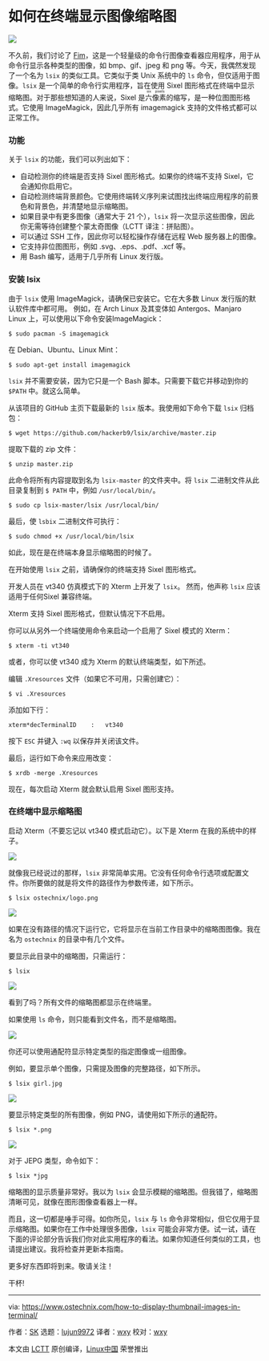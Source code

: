 [#]: collector: (lujun9972)
[#]: translator: (wxy)
[#]: reviewer: (wxy)
[#]: publisher: ( )
[#]: url: ( )
[#]: subject: (How To Display Thumbnail Images In Terminal)
[#]: via: (https://www.ostechnix.com/how-to-display-thumbnail-images-in-terminal/)
[#]: author: (SK https://www.ostechnix.com/author/sk/)

如何在终端显示图像缩略图
======

![](https://www.ostechnix.com/wp-content/uploads/2019/01/lsix-720x340.png)

不久前，我们讨论了 [Fim][1]，这是一个轻量级的命令行图像查看器应用程序，用于从命令行显示各种类型的图像，如 bmp、gif、jpeg 和 png 等。今天，我偶然发现了一个名为 `lsix` 的类似工具。它类似于类 Unix 系统中的 `ls` 命令，但仅适用于图像。`lsix` 是一个简单的命令行实用程序，旨在使用 Sixel 图形格式在终端中显示缩略图。对于那些想知道的人来说，Sixel 是<ruby>六像素<rt>six pixels</rt></ruby>的缩写，是一种位图图形格式。它使用 ImageMagick，因此几乎所有 imagemagick 支持的文件格式都可以正常工作。

### 功能

关于 `lsix` 的功能，我们可以列出如下：

* 自动检测你的终端是否支持 Sixel 图形格式。如果你的终端不支持 Sixel，它会通知你启用它。
* 自动检测终端背景颜色。它使用终端转义序列来试图找出终端应用程序的前景色和背景色，并清楚地显示缩略图。
* 如果目录中有更多图像（通常大于 21 个），`lsix` 将一次显示这些图像，因此你无需等待创建整个蒙太奇图像（LCTT 译注：拼贴图）。
* 可以通过 SSH 工作，因此你可以轻松操作存储在远程 Web 服务器上的图像。
* 它支持非位图图形，例如 .svg、.eps、.pdf、.xcf 等。
* 用 Bash 编写，适用于几乎所有 Linux 发行版。

### 安装 lsix

由于 `lsix` 使用 ImageMagick，请确保已安装它。它在大多数 Linux 发行版的默认软件库中都可用。 例如，在 Arch Linux 及其变体如 Antergos、Manjaro Linux 上，可以使用以下命令安装ImageMagick：

```
$ sudo pacman -S imagemagick
```

在 Debian、Ubuntu、Linux Mint：

```
$ sudo apt-get install imagemagick
```

`lsix` 并不需要安装，因为它只是一个 Bash 脚本。只需要下载它并移动到你的 `$PATH` 中。就这么简单。

从该项目的 GitHub 主页下载最新的 `lsix` 版本。我使用如下命令下载 `lsix` 归档包：

```
$ wget https://github.com/hackerb9/lsix/archive/master.zip
```

提取下载的 zip 文件：

```
$ unzip master.zip
```

此命令将所有内容提取到名为 `lsix-master` 的文件夹中。将 `lsix` 二进制文件从此目录复制到 `$ PATH` 中，例如 `/usr/local/bin/`。

```
$ sudo cp lsix-master/lsix /usr/local/bin/
```

最后，使 `lsbix` 二进制文件可执行：

```
$ sudo chmod +x /usr/local/bin/lsix
```

如此，现在是在终端本身显示缩略图的时候了。

在开始使用 `lsix` 之前，请确保你的终端支持 Sixel 图形格式。

开发人员在 vt340 仿真模式下的 Xterm 上开发了 `lsix`。 然而，他声称 `lsix` 应该适用于任何Sixel 兼容终端。

Xterm 支持 Sixel 图形格式，但默认情况下不启用。

你可以从另外一个终端使用命令来启动一个启用了 Sixel 模式的 Xterm：

```
$ xterm -ti vt340
```

或者，你可以使 vt340 成为 Xterm 的默认终端类型，如下所述。

编辑 `.Xresources` 文件（如果它不可用，只需创建它）：

```
$ vi .Xresources
```

添加如下行：

```
xterm*decTerminalID    :   vt340
```

按下 `ESC` 并键入 `:wq` 以保存并关闭该文件。

最后，运行如下命令来应用改变：

```
$ xrdb -merge .Xresources
```

现在，每次启动 Xterm 就会默认启用 Sixel 图形支持。

### 在终端中显示缩略图

启动 Xterm（不要忘记以 vt340 模式启动它）。以下是 Xterm 在我的系统中的样子。

![](https://www.ostechnix.com/wp-content/uploads/2019/01/xterm-1.png)

就像我已经说过的那样，`lsix` 非常简单实用。它没有任何命令行选项或配置文件。你所要做的就是将文件的路径作为参数传递，如下所示。

```
$ lsix ostechnix/logo.png
```

![](https://www.ostechnix.com/wp-content/uploads/2019/01/lsix-4.png)

如果在没有路径的情况下运行它，它将显示在当前工作目录中的缩略图图像。我在名为 `ostechnix` 的目录中有几个文件。

要显示此目录中的缩略图，只需运行：

```
$ lsix
```

![](https://www.ostechnix.com/wp-content/uploads/2019/01/lsix-1.png)

看到了吗？所有文件的缩略图都显示在终端里。

如果使用 `ls` 命令，则只能看到文件名，而不是缩略图。

![][3]

你还可以使用通配符显示特定类型的指定图像或一组图像。

例如，要显示单个图像，只需提及图像的完整路径，如下所示。

```
$ lsix girl.jpg
```

![](https://www.ostechnix.com/wp-content/uploads/2019/01/lsix-2.png)

要显示特定类型的所有图像，例如 PNG，请使用如下所示的通配符。

```
$ lsix *.png
```

![][4]

对于 JEPG 类型，命令如下：

```
$ lsix *jpg
```

缩略图的显示质量非常好。我以为 `lsix` 会显示模糊的缩略图。但我错了，缩略图清晰可见，就像在图形图像查看器上一样。

而且，这一切都是唾手可得。如你所见，`lsix` 与 `ls` 命令非常相似，但它仅用于显示缩略图。如果你在工作中处理很多图像，`lsix` 可能会非常方便。试一试，请在下面的评论部分告诉我们你对此实用程序的看法。如果你知道任何类似的工具，也请提出建议。我将检查并更新本指南。

更多好东西即将到来。敬请关注！

干杯!

--------------------------------------------------------------------------------

via: https://www.ostechnix.com/how-to-display-thumbnail-images-in-terminal/

作者：[SK][a]
选题：[lujun9972][b]
译者：[wxy](https://github.com/wxy)
校对：[wxy](https://github.com/wxy)

本文由 [LCTT](https://github.com/LCTT/TranslateProject) 原创编译，[Linux中国](https://linux.cn/) 荣誉推出

[a]: https://www.ostechnix.com/author/sk/
[b]: https://github.com/lujun9972
[1]: https://www.ostechnix.com/how-to-display-images-in-the-terminal/
[2]: data:image/gif;base64,R0lGODlhAQABAIAAAAAAAP///yH5BAEAAAAALAAAAAABAAEAAAIBRAA7
[3]: http://www.ostechnix.com/wp-content/uploads/2019/01/ls-command-1.png
[4]: http://www.ostechnix.com/wp-content/uploads/2019/01/lsix-3.png

